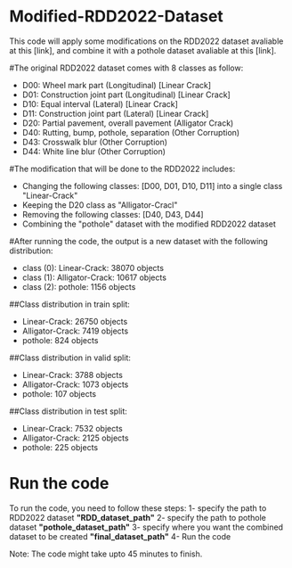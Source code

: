 # Modified-RDD2022-Dataset
This code will apply some modifications on the RDD2022 dataset avaliable at this [link], and combine it with a pothole dataset avaliable at this [link].

#The original RDD2022 dataset comes with 8 classes as follow:
* D00: Wheel mark part (Longitudinal) [Linear Crack]
* D01: Construction joint part (Longitudinal) [Linear Crack]
* D10: Equal interval (Lateral) [Linear Crack]
* D11: Construction joint part (Lateral) [Linear Crack]
* D20: Partial pavement, overall pavement (Alligator Crack)
* D40: Rutting, bump, pothole, separation (Other Corruption)
* D43: Crosswalk blur (Other Corruption)
* D44: White line blur (Other Corruption)


#The modification that will be done to the RDD2022 includes:
- Changing the following classes: [D00, D01, D10, D11] into a single class "Linear-Crack"
- Keeping the D20 class as "Alligator-Cracl"
- Removing the following classes: [D40, D43, D44]
- Combining the "pothole" dataset with the modified RDD2022 dataset

#After running the code, the output is a new dataset with the following distribution:

- class (0): Linear-Crack: 38070 objects
- class (1): Alligator-Crack: 10617 objects
- class (2): pothole: 1156 objects

##Class distribution in train split:
- Linear-Crack: 26750 objects
- Alligator-Crack: 7419 objects
- pothole: 824 objects

##Class distribution in valid split:
- Linear-Crack: 3788 objects
- Alligator-Crack: 1073 objects
- pothole: 107 objects

##Class distribution in test split:
- Linear-Crack: 7532 objects
- Alligator-Crack: 2125 objects
- pothole: 225 objects

# Run the code
To run the code, you need to follow these steps:
1- specify the path to RDD2022 dataset **"RDD_dataset_path"**
2- specify the path to pothole dataset **"pothole_dataset_path"**
3- specify where you want the combined dataset to be created **"final_dataset_path"**
4- Run the code 

Note: The code might take upto 45 minutes to finish.